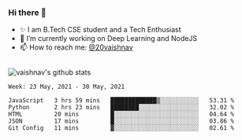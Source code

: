 ### Hi there 👋

<!--
**vaishnav-197/vaishnav-197** is a ✨ _special_ ✨ repository because its `README.md` (this file) appears on your GitHub profile.

Here are some ideas to get you started:
-->

- ✨ I am B.Tech CSE student and a Tech Enthusiast
- 🔭 I’m currently working on Deep Learning and NodeJS
- 📫 How to reach me: [@20vaishnav](https://twitter.com/20vaishnav)


<img src="https://github.com/vaishnav-197/vaishnav-197/blob/main/images/stat.svg" alt=""/>


![vaishnav's github stats](https://github-readme-stats.vercel.app/api?username=vaishnav-197&show_icons=true&theme=dark&count_private=true)



<!--START_SECTION:waka-->
```text
Week: 23 May, 2021 - 30 May, 2021

JavaScript   3 hrs 59 mins   █████████████▒░░░░░░░░░░░   53.31 % 
Python       2 hrs 23 mins   ████████░░░░░░░░░░░░░░░░░   32.02 % 
HTML         20 mins         █░░░░░░░░░░░░░░░░░░░░░░░░   04.64 % 
JSON         17 mins         █░░░░░░░░░░░░░░░░░░░░░░░░   03.86 % 
Git Config   11 mins         ▓░░░░░░░░░░░░░░░░░░░░░░░░   02.61 % 
```
<!--END_SECTION:waka-->
